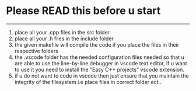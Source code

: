 # Please READ this before u start
----------------------------------------

1) place all your .cpp files in the src folder
2) place all your .h files in the include folder
3) the given makefile will compile the code if you place the files in their respective folders
4) the .vscode folder has the needed configuration files needed so that u are able to use the line-by-line debugger in vscode text editor, if u want to use it you need to install the "Easy C++ projects" vscode extension.
5) if u do not want to code in vscode then just ensure that you maintain the integrity of the filesystem i.e place files in correct folder ect..

